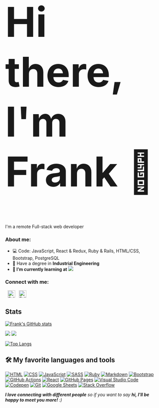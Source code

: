 <h1 style="font-size:132px;">Hi there, I'm Frank 👋</h1>
I'm a remote Full-stack web developer

<!-- <img src="https://media.giphy.com/media/OWgDiFQbtizpdLewE5/giphy.gif" width="360" align="right"> -->

<h3>About me:</h3>
   

- 💻 Code: JavaScript, React & Redux, Ruby & Rails, HTML/CSS, Bootstrap, PostgreSQL
- 👯 Have a degree in **Industrial Engineering**
- **🌱 I’m currently learning at** ![](https://img.shields.io/badge/Microverse-blueviolet)

<h3>Connect with me:</h3>
<p>
  &nbsp;
  <a href="https://twitter.com/fabianofrankk" title="Follow me on Twitter">
    <img
      width="24"
      alt="Follow me on Twitter"
      src="https://raw.githubusercontent.com/rahuldkjain/github-profile-readme-generator/master/src/images/icons/Social/twitter.svg"
    /></a>
  &nbsp;
  <a href="https://www.linkedin.com/in/fabianofrank/" title="Follow me on LinkedIn">
    <img
      width="24"
      alt="Follow me on LinkedIn"
      src="https://raw.githubusercontent.com/rahuldkjain/github-profile-readme-generator/master/src/images/icons/Social/linked-in-alt.svg"
    /></a>
  &nbsp;
</p>

## Stats
[![Frank's GitHub stats](https://github-readme-stats.vercel.app/api?username=fabianofrank&show_icons=true&theme=tokyonight)](https://github.com/fabianofrank/github-readme-stats)

![](https://github.com/fabianofrank/github_stats/blob/master/generated/languages.svg)
![](https://github.com/fabianofrank/github_stats/blob/master/generated/overview.svg)

[![Top Langs](https://github-readme-stats.vercel.app/api/top-langs/?username=fabianofrank&layout=compact)](https://github.com/fabianofrank/github-readme-stats)

## 🛠️ My favorite languages and tools

<p>
    <a href="#"><img alt="HTML" src="https://img.shields.io/badge/HTML-E34F26.svg?logo=html5&logoColor=white"></a>
    <a href="#"><img alt="CSS" src="https://img.shields.io/badge/CSS-1572B6.svg?logo=css3&logoColor=white"></a>
    <a href="#"><img alt="JavaScript" src="https://img.shields.io/badge/JavaScript-F7DF1E.svg?logo=javascript&logoColor=black"></a>
    <a href="#"><img alt="SASS" src="https://img.shields.io/badge/Sass-hotpink.svg?logo=SASS&logoColor=white"></a>
    <a href="#"><img alt="Ruby" src="https://img.shields.io/badge/Ruby-CC342D.svg?logo=ruby&logoColor=white"></a>
    <a href="#"><img alt="Markdown" src="https://img.shields.io/badge/Markdown-000000.svg?logo=markdown&logoColor=white"></a>
    <a href="#"><img alt="Bootstrap" src="https://img.shields.io/badge/Bootstrap-7952B3.svg?logo=bootstrap&logoColor=white"></a>
    <a href="#"><img alt="GitHub Actions" src="https://img.shields.io/badge/GitHub%20Actions-2671E5.svg?logo=github%20actions&logoColor=white"></a>
    <a href="#"><img alt="React" src="https://img.shields.io/badge/React-20232a.svg?logo=react&logoColor=%2361DAFB"></a>
    <a href="#"><img alt="GitHub Pages" src="https://img.shields.io/badge/GitHub%20Pages-327FC7.svg?logo=github&logoColor=white"></a>
    <a href="#"><img alt="Visual Studio Code" src="https://img.shields.io/badge/Visual%20Studio%20Code-0078d7.svg?logo=visual-studio-code&logoColor=white"></a>
    <a href="#"><img alt="Codepen" src="https://img.shields.io/badge/Codepen-000000.svg?logo=codepen&logoColor=white"></a>
    <a href="#"><img alt="Git" src="https://img.shields.io/badge/Git-F05033.svg?logo=git&logoColor=white"></a>
    <a href="#"><img alt="Google Sheets" src="https://img.shields.io/badge/Google%20Sheets-34A853.svg?logo=google%20sheets&logoColor=white"></a>
    <a href="#"><img alt="Stack Overflow" src="https://img.shields.io/badge/-Stack%20Overflow-FE7A16?logo=stack-overflow&logoColor=white"></a>
</p>


<em><b>I love connecting with different people</b> so if you want to say <b>hi, I'll be happy to meet you more!</b> :)</em>

